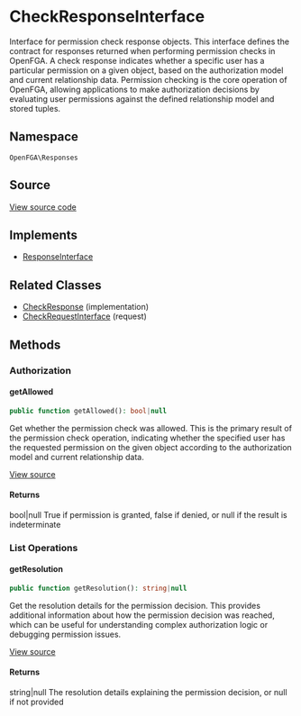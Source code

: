 # CheckResponseInterface

Interface for permission check response objects. This interface defines the contract for responses returned when performing permission checks in OpenFGA. A check response indicates whether a specific user has a particular permission on a given object, based on the authorization model and current relationship data. Permission checking is the core operation of OpenFGA, allowing applications to make authorization decisions by evaluating user permissions against the defined relationship model and stored tuples.

## Namespace
`OpenFGA\Responses`

## Source
[View source code](https://github.com/evansims/openfga-php/blob/main/src/Responses/CheckResponseInterface.php)

## Implements
* [ResponseInterface](ResponseInterface.md)

## Related Classes
* [CheckResponse](Responses/CheckResponse.md) (implementation)
* [CheckRequestInterface](Requests/CheckRequestInterface.md) (request)



## Methods

                                                
### Authorization
#### getAllowed


```php
public function getAllowed(): bool|null
```

Get whether the permission check was allowed. This is the primary result of the permission check operation, indicating whether the specified user has the requested permission on the given object according to the authorization model and current relationship data.

[View source](https://github.com/evansims/openfga-php/blob/main/src/Responses/CheckResponseInterface.php#L43)


#### Returns
bool&#124;null
 True if permission is granted, false if denied, or null if the result is indeterminate

### List Operations
#### getResolution


```php
public function getResolution(): string|null
```

Get the resolution details for the permission decision. This provides additional information about how the permission decision was reached, which can be useful for understanding complex authorization logic or debugging permission issues.

[View source](https://github.com/evansims/openfga-php/blob/main/src/Responses/CheckResponseInterface.php#L54)


#### Returns
string&#124;null
 The resolution details explaining the permission decision, or null if not provided

